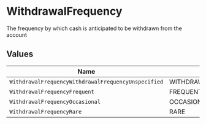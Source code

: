 # WithdrawalFrequency

The frequency by which cash is anticipated to be withdrawn from the account


## Values

| Name                                                | Value                                               |
| --------------------------------------------------- | --------------------------------------------------- |
| `WithdrawalFrequencyWithdrawalFrequencyUnspecified` | WITHDRAWAL_FREQUENCY_UNSPECIFIED                    |
| `WithdrawalFrequencyFrequent`                       | FREQUENT                                            |
| `WithdrawalFrequencyOccasional`                     | OCCASIONAL                                          |
| `WithdrawalFrequencyRare`                           | RARE                                                |